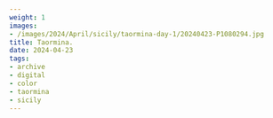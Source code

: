 ```yaml
---
weight: 1
images:
- /images/2024/April/sicily/taormina-day-1/20240423-P1080294.jpg
title: Taormina.
date: 2024-04-23
tags:
- archive
- digital
- color
- taormina
- sicily
---
```


